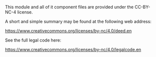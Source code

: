 This module and all of it component files are provided under the CC-BY-NC-4 license.

A short and simple summary may be found at the following web address:

https://www.creativecommons.org/licenses/by-nc/4.0/deed.en

See the full legal code here:

https://www.creativecommons.org/licenses/by-nc/4.0/legalcode.en
